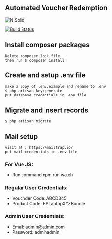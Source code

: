 ## Automated Voucher Redemption

![N|Solid](https://www.narsun.pk/img/footerLogo.png)


[![Build Status](https://travis-ci.org/joemccann/dillinger.svg?branch=master)](https://travis-ci.org/joemccann/dillinger)

## Install composer packages
```
Delete composer.lock file
then run $ composer install
```

## Create and setup .env file
```
make a copy of .env.example and rename to .env
$ php artisan key:generate
put database credentials in .env file
```

## Migrate and insert records
```
$ php artisan migrate
```

## Mail setup 
```
visit at : https://mailtrap.io/
put mail credentials in .env file
```

### For Vue JS:

- Run command npm run watch

### Regular User Credentials:
- Vouchder Code: ABCD345
- Product Code: HPLaptopXYZBundle

### Admin User Credentials:
- Email: admin@admin.com
- Password: adminadmin


